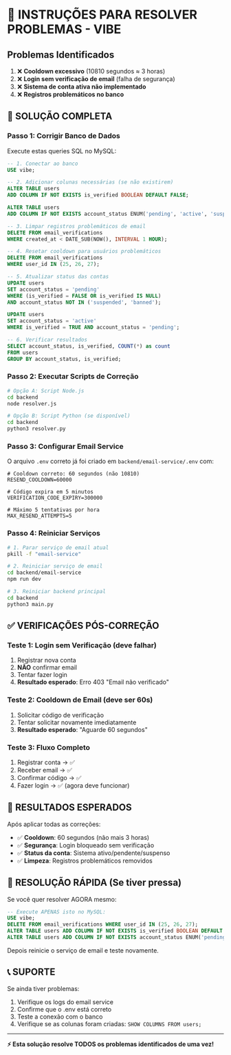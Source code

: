 # 🔧 INSTRUÇÕES PARA RESOLVER PROBLEMAS - VIBE

## Problemas Identificados
1. ❌ **Cooldown excessivo** (10810 segundos ≈ 3 horas)
2. ❌ **Login sem verificação de email** (falha de segurança)
3. ❌ **Sistema de conta ativa não implementado**
4. ❌ **Registros problemáticos no banco**

## 🚨 SOLUÇÃO COMPLETA

### Passo 1: Corrigir Banco de Dados

Execute estas queries SQL no MySQL:

```sql
-- 1. Conectar ao banco
USE vibe;

-- 2. Adicionar colunas necessárias (se não existirem)
ALTER TABLE users 
ADD COLUMN IF NOT EXISTS is_verified BOOLEAN DEFAULT FALSE;

ALTER TABLE users 
ADD COLUMN IF NOT EXISTS account_status ENUM('pending', 'active', 'suspended', 'banned') DEFAULT 'pending';

-- 3. Limpar registros problemáticos de email
DELETE FROM email_verifications 
WHERE created_at < DATE_SUB(NOW(), INTERVAL 1 HOUR);

-- 4. Resetar cooldown para usuários problemáticos
DELETE FROM email_verifications 
WHERE user_id IN (25, 26, 27);

-- 5. Atualizar status das contas
UPDATE users 
SET account_status = 'pending' 
WHERE (is_verified = FALSE OR is_verified IS NULL) 
AND account_status NOT IN ('suspended', 'banned');

UPDATE users 
SET account_status = 'active' 
WHERE is_verified = TRUE AND account_status = 'pending';

-- 6. Verificar resultados
SELECT account_status, is_verified, COUNT(*) as count 
FROM users 
GROUP BY account_status, is_verified;
```

### Passo 2: Executar Scripts de Correção

```bash
# Opção A: Script Node.js
cd backend
node resolver.js

# Opção B: Script Python (se disponível)
cd backend
python3 resolver.py
```

### Passo 3: Configurar Email Service

O arquivo `.env` correto já foi criado em `backend/email-service/.env` com:

```env
# Cooldown correto: 60 segundos (não 10810)
RESEND_COOLDOWN=60000

# Código expira em 5 minutos
VERIFICATION_CODE_EXPIRY=300000

# Máximo 5 tentativas por hora
MAX_RESEND_ATTEMPTS=5
```

### Passo 4: Reiniciar Serviços

```bash
# 1. Parar serviço de email atual
pkill -f "email-service"

# 2. Reiniciar serviço de email
cd backend/email-service
npm run dev

# 3. Reiniciar backend principal
cd backend
python3 main.py
```

## ✅ VERIFICAÇÕES PÓS-CORREÇÃO

### Teste 1: Login sem Verificação (deve falhar)
1. Registrar nova conta
2. **NÃO** confirmar email
3. Tentar fazer login
4. **Resultado esperado**: Erro 403 "Email não verificado"

### Teste 2: Cooldown de Email (deve ser 60s)
1. Solicitar código de verificação
2. Tentar solicitar novamente imediatamente
3. **Resultado esperado**: "Aguarde 60 segundos"

### Teste 3: Fluxo Completo
1. Registrar conta → ✅
2. Receber email → ✅ 
3. Confirmar código → ✅
4. Fazer login → ✅ (agora deve funcionar)

## 🎯 RESULTADOS ESPERADOS

Após aplicar todas as correções:

- ✅ **Cooldown**: 60 segundos (não mais 3 horas)
- ✅ **Segurança**: Login bloqueado sem verificação
- ✅ **Status da conta**: Sistema ativo/pendente/suspenso
- ✅ **Limpeza**: Registros problemáticos removidos

## 🚨 RESOLUÇÃO RÁPIDA (Se tiver pressa)

Se você quer resolver AGORA mesmo:

```sql
-- Execute APENAS isto no MySQL:
USE vibe;
DELETE FROM email_verifications WHERE user_id IN (25, 26, 27);
ALTER TABLE users ADD COLUMN IF NOT EXISTS is_verified BOOLEAN DEFAULT FALSE;
ALTER TABLE users ADD COLUMN IF NOT EXISTS account_status ENUM('pending', 'active', 'suspended', 'banned') DEFAULT 'pending';
```

Depois reinicie o serviço de email e teste novamente.

## 📞 SUPORTE

Se ainda tiver problemas:
1. Verifique os logs do email service
2. Confirme que o .env está correto
3. Teste a conexão com o banco
4. Verifique se as colunas foram criadas: `SHOW COLUMNS FROM users;`

---

**⚡ Esta solução resolve TODOS os problemas identificados de uma vez!**
